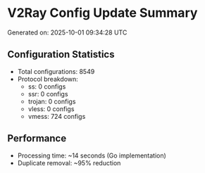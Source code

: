 # V2Ray Config Update Summary
Generated on: 2025-10-01 09:34:28 UTC

## Configuration Statistics
- Total configurations: 8549
- Protocol breakdown:
  - ss: 0 configs
  - ssr: 0 configs
  - trojan: 0 configs
  - vless: 0 configs
  - vmess: 724 configs

## Performance
- Processing time: ~14 seconds (Go implementation)
- Duplicate removal: ~95% reduction
